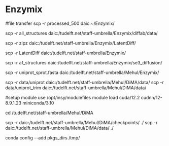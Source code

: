 # Enzymix
#file transfer
scp -r processed_500 daic:~/Enzymix/


<!-- diffab data -->
scp -r all_structures daic:/tudelft.net/staff-umbrella/Enzymix/diffab/data/

scp -r zipz daic:/tudelft.net/staff-umbrella/Enzymix/LatentDiff/

scp -r LatentDiff daic:/tudelft.net/staff-umbrella/Enzymix/

scp -r af_structures daic:/tudelft.net/staff-umbrella/Enzymix/se3_diffusion/

scp -r uniprot_sprot.fasta daic:/tudelft.net/staff-umbrella/Mehul/Enzymix/

scp -r data/uniprot daic:/tudelft.net/staff-umbrella/Mehul/DiMA/data/
scp -r data/uniprot_trim daic:/tudelft.net/staff-umbrella/Mehul/DiMA/data/

#setup
module use /opt/insy/modulefiles
module load cuda/12.2 cudnn/12-8.9.1.23 miniconda/3.10

cd /tudelft.net/staff-umbrella/Mehul/DiMA

<!-- download log files -->
scp -r daic:/tudelft.net/staff-umbrella/Mehul/DiMA/checkpoints/ ./
scp -r daic:/tudelft.net/staff-umbrella/Mehul/DiMA/data/ ./

<!-- cuz limited space -->
conda config --add pkgs_dirs /tmp/
